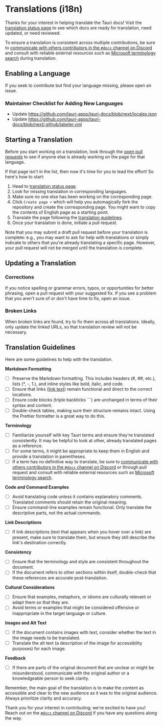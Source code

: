 # Translations (i18n)

Thanks for your interest in helping translate the Tauri docs! Visit the [translation status page](https://beta.tauri.app/contribute/translate-status) to see which docs are ready for translation, need updated, or need reviewed.

To ensure a translation is consistent across multiple contributions, be sure to [communicate with others contributors in the `#docs` channel on Discord](https://discord.com/invite/tauri) and consult with reliable external resources such as [Microsoft terminology search](https://msit.powerbi.com/view?r=eyJrIjoiODJmYjU4Y2YtM2M0ZC00YzYxLWE1YTktNzFjYmYxNTAxNjQ0IiwidCI6IjcyZjk4OGJmLTg2ZjEtNDFhZi05MWFiLTJkN2NkMDExZGI0NyIsImMiOjV9) during translation.

## Enabling a Language

If you seek to contribute but find your language missing, please open an issue.

### Maintainer Checklist for Adding New Languages

- Update https://github.com/tauri-apps/tauri-docs/blob/next/locales.json
- Update https://github.com/tauri-apps/tauri-docs/blob/next/.github/labeler.yml

## Starting a Translation

Before you start working on a translation, look through the [open pull requests](https://beta.tauri.app/contribute/translate-status#needs-review) to see if anyone else is already working on the page for that language.

If that page isn't in the list, then now it's time for you to lead the effort! So here's how to start:

1. Head to [translation status page](https://beta.tauri.app/contribute/translate-status).
2. Look for missing translation in corresponding languages.
3. Make sure no one else has been working on the corresponding page.
4. Click `Create page +` which will help you automagically fork the repository and create the corresponding page. You might want to copy the contents of English page as a starting point.
5. Translate the page following the [translation guidelines](#translation-guidelines).
6. Once your translation is done, initiate a pull request.

Note that you may submit a draft pull request before your translation is complete: e.g., you may want to ask for help with translations or simply indicate to others that you're already translating a specific page. However, your pull request will not be merged until the translation is complete.

## Updating a Translation

### Corrections

If you notice spelling or grammar errors, typos, or opportunities for better phrasing, open a pull request with your suggested fix. If you see a problem that you aren't sure of or don't have time to fix, open an issue.

### Broken Links

When broken links are found, try to fix them across all translations. Ideally, only update the linked URLs, so that translation review will not be necessary.

## Translation Guidelines

Here are some guidelines to help with the translation.

**Markdown Formatting**

- [ ] Preserve the Markdown formatting. This includes headers (#, ##, etc.), lists (*, -, 1.), and inline styles like bold, italic, and code.
- [ ] Ensure that links ([link text](URL)) remain functional and direct to the correct locations.
- [ ] Ensure code blocks (triple backticks ```) are unchanged in terms of their syntax and content.
- [ ] Double-check tables, making sure their structure remains intact. Using the Prettier formatter is a great way to do this.

**Terminology**

- [ ] Familiarize yourself with key Tauri terms and ensure they're translated consistently. It may be helpful to look at other, already translated pages as a reference.
- [ ] For some terms, it might be appropriate to keep them in English and provide a translation in parentheses.
- [ ] If a term has no definitive way to translate, be sure to [communicate with others contributors in the `#docs` channel on Discord](https://discord.com/invite/tauri) or through pull request and consult with reliable external resources such as [Microsoft terminology search](https://msit.powerbi.com/view?r=eyJrIjoiODJmYjU4Y2YtM2M0ZC00YzYxLWE1YTktNzFjYmYxNTAxNjQ0IiwidCI6IjcyZjk4OGJmLTg2ZjEtNDFhZi05MWFiLTJkN2NkMDExZGI0NyIsImMiOjV9).

**Code and Command Examples**

- [ ] Avoid translating code unless it contains explanatory comments. Translated comments should retain the original meaning.
- [ ] Ensure command-line examples remain functional. Only translate the descriptive parts, not the actual commands.

**Link Descriptions**

- [ ] If link descriptions (text that appears when you hover over a link) are present, make sure to translate them, but ensure they still describe the link's destination correctly.

**Consistency**

- [ ] Ensure that the terminology and style are consistent throughout the document.
- [ ] If the document refers to other sections within itself, double-check that these references are accurate post-translation.

**Cultural Considerations**

- [ ] Ensure that examples, metaphors, or idioms are culturally relevant or adapt them so that they are.
- [ ] Avoid terms or examples that might be considered offensive or inappropriate in the target language or culture.

**Images and Alt Text**

- [ ] If the document contains images with text, consider whether the text in the image needs to be translated.
- [ ] Translate the alt text (a description of the image for accessibility purposes) for each image.

**Feedback**

- [ ] If there are parts of the original document that are unclear or might be misunderstood, communicate with the original author or a knowledgeable person to seek clarity.

Remember, the main goal of the translation is to make the content as accessible and clear to the new audience as it was to the original audience. Always prioritize clarity and accuracy.

Thank you for your interest in contributing; we're excited to have you! Reach out on the [`#docs` channel on Discord](https://discord.com/invite/tauri) if you have any questions along the way.